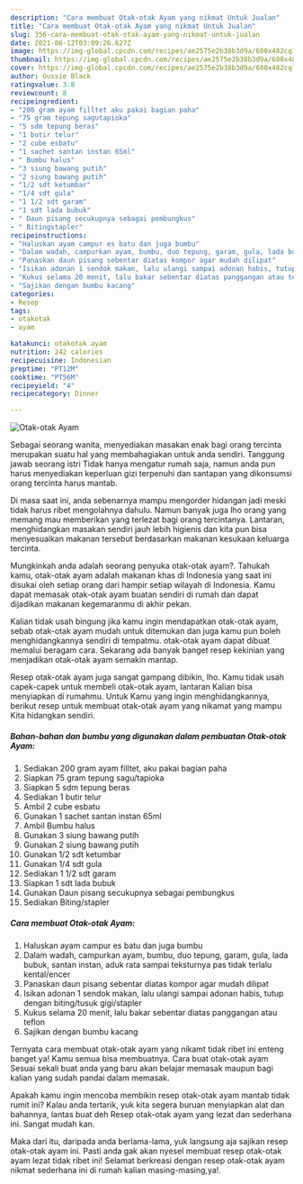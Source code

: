 ```yaml
---
description: "Cara membuat Otak-otak Ayam yang nikmat Untuk Jualan"
title: "Cara membuat Otak-otak Ayam yang nikmat Untuk Jualan"
slug: 356-cara-membuat-otak-otak-ayam-yang-nikmat-untuk-jualan
date: 2021-06-12T03:09:26.627Z
image: https://img-global.cpcdn.com/recipes/ae2575e2b38b3d9a/680x482cq70/otak-otak-ayam-foto-resep-utama.jpg
thumbnail: https://img-global.cpcdn.com/recipes/ae2575e2b38b3d9a/680x482cq70/otak-otak-ayam-foto-resep-utama.jpg
cover: https://img-global.cpcdn.com/recipes/ae2575e2b38b3d9a/680x482cq70/otak-otak-ayam-foto-resep-utama.jpg
author: Gussie Black
ratingvalue: 3.8
reviewcount: 8
recipeingredient:
- "200 gram ayam filltet aku pakai bagian paha"
- "75 gram tepung sagutapioka"
- "5 sdm tepung beras"
- "1 butir telur"
- "2 cube esbatu"
- "1 sachet santan instan 65ml"
- " Bumbu halus"
- "3 siung bawang putih"
- "2 siung bawang putih"
- "1/2 sdt ketumbar"
- "1/4 sdt gula"
- "1 1/2 sdt garam"
- "1 sdt lada bubuk"
- " Daun pisang secukupnya sebagai pembungkus"
- " Bitingstapler"
recipeinstructions:
- "Haluskan ayam campur es batu dan juga bumbu"
- "Dalam wadah, campurkan ayam, bumbu, duo tepung, garam, gula, lada bubuk, santan instan, aduk rata sampai teksturnya pas tidak terlalu kental/encer"
- "Panaskan daun pisang sebentar diatas kompor agar mudah dilipat"
- "Isikan adonan 1 sendok makan, lalu ulangi sampai adonan habis, tutup dengan biting/tusuk gigi/stapler"
- "Kukus selama 20 menit, lalu bakar sebentar diatas panggangan atau teflon"
- "Sajikan dengan bumbu kacang"
categories:
- Resep
tags:
- otakotak
- ayam

katakunci: otakotak ayam 
nutrition: 242 calories
recipecuisine: Indonesian
preptime: "PT12M"
cooktime: "PT56M"
recipeyield: "4"
recipecategory: Dinner

---
```



![Otak-otak Ayam](https://img-global.cpcdn.com/recipes/ae2575e2b38b3d9a/680x482cq70/otak-otak-ayam-foto-resep-utama.jpg)

Sebagai seorang wanita, menyediakan masakan enak bagi orang tercinta merupakan suatu hal yang membahagiakan untuk anda sendiri. Tanggung jawab seorang istri Tidak hanya mengatur rumah saja, namun anda pun harus menyediakan keperluan gizi terpenuhi dan santapan yang dikonsumsi orang tercinta harus mantab.

Di masa  saat ini, anda sebenarnya mampu mengorder hidangan jadi meski tidak harus ribet mengolahnya dahulu. Namun banyak juga lho orang yang memang mau memberikan yang terlezat bagi orang tercintanya. Lantaran, menghidangkan masakan sendiri jauh lebih higienis dan kita pun bisa menyesuaikan makanan tersebut berdasarkan makanan kesukaan keluarga tercinta. 



Mungkinkah anda adalah seorang penyuka otak-otak ayam?. Tahukah kamu, otak-otak ayam adalah makanan khas di Indonesia yang saat ini disukai oleh setiap orang dari hampir setiap wilayah di Indonesia. Kamu dapat memasak otak-otak ayam buatan sendiri di rumah dan dapat dijadikan makanan kegemaranmu di akhir pekan.

Kalian tidak usah bingung jika kamu ingin mendapatkan otak-otak ayam, sebab otak-otak ayam mudah untuk ditemukan dan juga kamu pun boleh menghidangkannya sendiri di tempatmu. otak-otak ayam dapat dibuat memalui beragam cara. Sekarang ada banyak banget resep kekinian yang menjadikan otak-otak ayam semakin mantap.

Resep otak-otak ayam juga sangat gampang dibikin, lho. Kamu tidak usah capek-capek untuk membeli otak-otak ayam, lantaran Kalian bisa menyiapkan di rumahmu. Untuk Kamu yang ingin menghidangkannya, berikut resep untuk membuat otak-otak ayam yang nikamat yang mampu Kita hidangkan sendiri.

<!--inarticleads1-->

##### Bahan-bahan dan bumbu yang digunakan dalam pembuatan Otak-otak Ayam:

1. Sediakan 200 gram ayam filltet, aku pakai bagian paha
1. Siapkan 75 gram tepung sagu/tapioka
1. Siapkan 5 sdm tepung beras
1. Sediakan 1 butir telur
1. Ambil 2 cube esbatu
1. Gunakan 1 sachet santan instan 65ml
1. Ambil  Bumbu halus
1. Gunakan 3 siung bawang putih
1. Gunakan 2 siung bawang putih
1. Gunakan 1/2 sdt ketumbar
1. Gunakan 1/4 sdt gula
1. Sediakan 1 1/2 sdt garam
1. Siapkan 1 sdt lada bubuk
1. Gunakan  Daun pisang secukupnya sebagai pembungkus
1. Sediakan  Biting/stapler




<!--inarticleads2-->

##### Cara membuat Otak-otak Ayam:

1. Haluskan ayam campur es batu dan juga bumbu
1. Dalam wadah, campurkan ayam, bumbu, duo tepung, garam, gula, lada bubuk, santan instan, aduk rata sampai teksturnya pas tidak terlalu kental/encer
1. Panaskan daun pisang sebentar diatas kompor agar mudah dilipat
1. Isikan adonan 1 sendok makan, lalu ulangi sampai adonan habis, tutup dengan biting/tusuk gigi/stapler
1. Kukus selama 20 menit, lalu bakar sebentar diatas panggangan atau teflon
1. Sajikan dengan bumbu kacang




Ternyata cara membuat otak-otak ayam yang nikamt tidak ribet ini enteng banget ya! Kamu semua bisa membuatnya. Cara buat otak-otak ayam Sesuai sekali buat anda yang baru akan belajar memasak maupun bagi kalian yang sudah pandai dalam memasak.

Apakah kamu ingin mencoba membikin resep otak-otak ayam mantab tidak rumit ini? Kalau anda tertarik, yuk kita segera buruan menyiapkan alat dan bahannya, lantas buat deh Resep otak-otak ayam yang lezat dan sederhana ini. Sangat mudah kan. 

Maka dari itu, daripada anda berlama-lama, yuk langsung aja sajikan resep otak-otak ayam ini. Pasti anda gak akan nyesel membuat resep otak-otak ayam lezat tidak ribet ini! Selamat berkreasi dengan resep otak-otak ayam nikmat sederhana ini di rumah kalian masing-masing,ya!.

